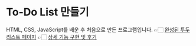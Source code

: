 # To-Do List 만들기

HTML, CSS, JavaScript를 배운 후 처음으로 만든 프로그램입니다.
👉🏻 [완성된 투두리스트 페이지](https://janeljs.github.io/to-do-list/)
👉🏻 [상세 기능 구현 및 후기](https://velog.io/@janeljs/JavaScript%EB%A1%9C-To-Do-List-%EB%A7%8C%EB%93%A4%EA%B8%B0)
